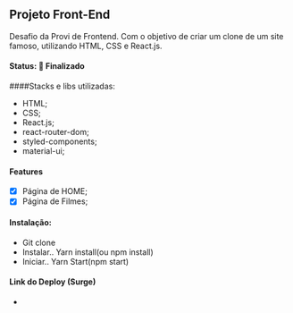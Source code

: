 ## Projeto Front-End
Desafio da Provi de Frontend. Com o objetivo de criar um clone de um site famoso, utilizando HTML, CSS e React.js.

#### Status: 💫 Finalizado

####Stacks e libs utilizadas:
- HTML;
- CSS;
- React.js;
- react-router-dom;
- styled-components;
- material-ui;

#### Features
 - [x] Página de HOME;
 - [x] Página de Filmes;
 
#### Instalação:
- Git clone
- Instalar.. Yarn install(ou npm install)
- Iniciar.. Yarn Start(npm start)

#### Link do Deploy (Surge)
- 
